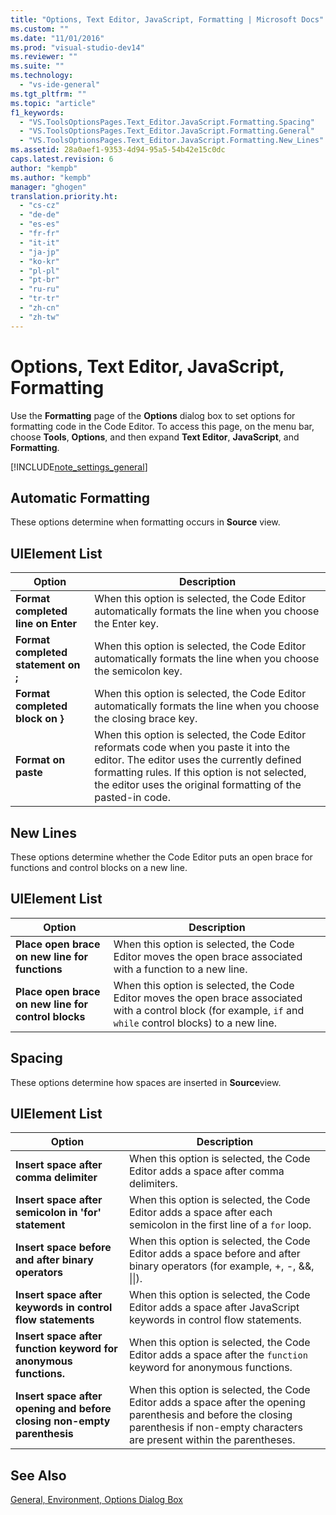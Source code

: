 ```yaml
---
title: "Options, Text Editor, JavaScript, Formatting | Microsoft Docs"
ms.custom: ""
ms.date: "11/01/2016"
ms.prod: "visual-studio-dev14"
ms.reviewer: ""
ms.suite: ""
ms.technology: 
  - "vs-ide-general"
ms.tgt_pltfrm: ""
ms.topic: "article"
f1_keywords: 
  - "VS.ToolsOptionsPages.Text_Editor.JavaScript.Formatting.Spacing"
  - "VS.ToolsOptionsPages.Text_Editor.JavaScript.Formatting.General"
  - "VS.ToolsOptionsPages.Text_Editor.JavaScript.Formatting.New_Lines"
ms.assetid: 28a0aef1-9353-4d94-95a5-54b42e15c0dc
caps.latest.revision: 6
author: "kempb"
ms.author: "kempb"
manager: "ghogen"
translation.priority.ht: 
  - "cs-cz"
  - "de-de"
  - "es-es"
  - "fr-fr"
  - "it-it"
  - "ja-jp"
  - "ko-kr"
  - "pl-pl"
  - "pt-br"
  - "ru-ru"
  - "tr-tr"
  - "zh-cn"
  - "zh-tw"
---
```

# Options, Text Editor, JavaScript, Formatting
Use the **Formatting** page of the **Options** dialog box to set options for formatting code in the Code Editor. To access this page, on the menu bar, choose **Tools**, **Options**, and then expand **Text Editor**, **JavaScript**, and **Formatting**.  
  
 [!INCLUDE[note_settings_general](../../data-tools/includes/note_settings_general_md.md)]  
  
## Automatic Formatting  
 These options determine when formatting occurs in **Source** view.  
  
## UIElement List  
  
|Option|Description|  
|------------|-----------------|  
|**Format completed line on Enter**|When this option is selected, the Code Editor automatically formats the line when you choose the Enter key.|  
|**Format completed statement on ;**|When this option is selected, the Code Editor automatically formats the line when you choose the semicolon key.|  
|**Format completed block on }**|When this option is selected, the Code Editor automatically formats the line when you choose the closing brace key.|  
|**Format on paste**|When this option is selected, the Code Editor reformats code when you paste it into the editor. The editor uses the currently defined formatting rules. If this option is not selected, the editor uses the original formatting of the pasted-in code.|  
  
## New Lines  
 These options determine whether the Code Editor puts an open brace for functions and control blocks on a new line.  
  
## UIElement List  
  
|Option|Description|  
|------------|-----------------|  
|**Place open brace on new line for functions**|When this option is selected, the Code Editor moves the open brace associated with a function to a new line.|  
|**Place open brace on new line for control blocks**|When this option is selected, the Code Editor moves the open brace associated with a control block (for example, `if` and `while` control blocks) to a new line.|  
  
## Spacing  
 These options determine how spaces are inserted in **Source**view.  
  
## UIElement List  
  
|Option|Description|  
|------------|-----------------|  
|**Insert space after comma delimiter**|When this option is selected, the Code Editor adds a space after comma delimiters.|  
|**Insert space after semicolon in 'for' statement**|When this option is selected, the Code Editor adds a space after each semicolon in the first line of a `for` loop.|  
|**Insert space before and after binary operators**|When this option is selected, the Code Editor adds a space before and after binary operators (for example, +, -, &&, &#124;&#124;).|  
|**Insert space after keywords in control flow statements**|When this option is selected, the Code Editor adds a space after JavaScript keywords in control flow statements.|  
|**Insert space after function keyword for anonymous functions.**|When this option is selected, the Code Editor adds a space after the `function` keyword for anonymous functions.|  
|**Insert space after opening and before closing non-empty parenthesis**|When this option is selected, the Code Editor adds a space after the opening parenthesis and before the closing parenthesis if non-empty characters are present within the parentheses.|  
  
## See Also  
 [General, Environment, Options Dialog Box](../../ide/reference/general-environment-options-dialog-box.md)